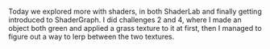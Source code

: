 Today we explored more with shaders, in both ShaderLab and finally getting introduced to ShaderGraph.
I did challenges 2 and 4, where I made an object both green and applied a grass texture to it at first, then I managed to figure out a way to lerp between the two textures.
